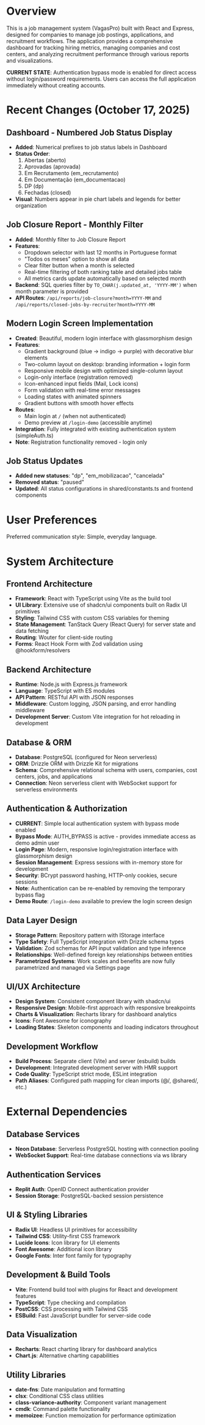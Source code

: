 # Overview

This is a job management system (VagasPro) built with React and Express, designed for companies to manage job postings, applications, and recruitment workflows. The application provides a comprehensive dashboard for tracking hiring metrics, managing companies and cost centers, and analyzing recruitment performance through various reports and visualizations.

**CURRENT STATE**: Authentication bypass mode is enabled for direct access without login/password requirements. Users can access the full application immediately without creating accounts.

# Recent Changes (October 17, 2025)

## Dashboard - Numbered Job Status Display
- **Added**: Numerical prefixes to job status labels in Dashboard
- **Status Order**:
  1. Abertas (aberto)
  2. Aprovadas (aprovada)
  3. Em Recrutamento (em_recrutamento)
  4. Em Documentação (em_documentacao)
  5. DP (dp)
  6. Fechadas (closed)
- **Visual**: Numbers appear in pie chart labels and legends for better organization

## Job Closure Report - Monthly Filter
- **Added**: Monthly filter to Job Closure Report
- **Features**:
  - Dropdown selector with last 12 months in Portuguese format
  - "Todos os meses" option to show all data
  - Clear filter button when a month is selected
  - Real-time filtering of both ranking table and detailed jobs table
  - All metrics cards update automatically based on selected month
- **Backend**: SQL queries filter by `TO_CHAR(j.updated_at, 'YYYY-MM')` when month parameter is provided
- **API Routes**: `/api/reports/job-closure?month=YYYY-MM` and `/api/reports/closed-jobs-by-recruiter?month=YYYY-MM`

## Modern Login Screen Implementation
- **Created**: Beautiful, modern login interface with glassmorphism design
- **Features**: 
  - Gradient background (blue → indigo → purple) with decorative blur elements
  - Two-column layout on desktop: branding information + login form
  - Responsive mobile design with optimized single-column layout
  - Login-only interface (registration removed)
  - Icon-enhanced input fields (Mail, Lock icons)
  - Form validation with real-time error messages
  - Loading states with animated spinners
  - Gradient buttons with smooth hover effects
- **Routes**: 
  - Main login at `/` (when not authenticated)
  - Demo preview at `/login-demo` (accessible anytime)
- **Integration**: Fully integrated with existing authentication system (simpleAuth.ts)
- **Note**: Registration functionality removed - login only

## Job Status Updates
- **Added new statuses**: "dp", "em_mobilizacao", "cancelada"
- **Removed status**: "paused"
- **Updated**: All status configurations in shared/constants.ts and frontend components

# User Preferences

Preferred communication style: Simple, everyday language.

# System Architecture

## Frontend Architecture
- **Framework**: React with TypeScript using Vite as the build tool
- **UI Library**: Extensive use of shadcn/ui components built on Radix UI primitives
- **Styling**: Tailwind CSS with custom CSS variables for theming
- **State Management**: TanStack Query (React Query) for server state and data fetching
- **Routing**: Wouter for client-side routing
- **Forms**: React Hook Form with Zod validation using @hookform/resolvers

## Backend Architecture
- **Runtime**: Node.js with Express.js framework
- **Language**: TypeScript with ES modules
- **API Pattern**: RESTful API with JSON responses
- **Middleware**: Custom logging, JSON parsing, and error handling middleware
- **Development Server**: Custom Vite integration for hot reloading in development

## Database & ORM
- **Database**: PostgreSQL (configured for Neon serverless)
- **ORM**: Drizzle ORM with Drizzle Kit for migrations
- **Schema**: Comprehensive relational schema with users, companies, cost centers, jobs, and applications
- **Connection**: Neon serverless client with WebSocket support for serverless environments

## Authentication & Authorization
- **CURRENT**: Simple local authentication system with bypass mode enabled
- **Bypass Mode**: AUTH_BYPASS is active - provides immediate access as demo admin user
- **Login Page**: Modern, responsive login/registration interface with glassmorphism design
- **Session Management**: Express sessions with in-memory store for development
- **Security**: BCrypt password hashing, HTTP-only cookies, secure sessions
- **Note**: Authentication can be re-enabled by removing the temporary bypass flag
- **Demo Route**: `/login-demo` available to preview the login screen design

## Data Layer Design
- **Storage Pattern**: Repository pattern with IStorage interface
- **Type Safety**: Full TypeScript integration with Drizzle schema types
- **Validation**: Zod schemas for API input validation and type inference
- **Relationships**: Well-defined foreign key relationships between entities
- **Parametrized Systems**: Work scales and benefits are now fully parametrized and managed via Settings page

## UI/UX Architecture
- **Design System**: Consistent component library with shadcn/ui
- **Responsive Design**: Mobile-first approach with responsive breakpoints
- **Charts & Visualization**: Recharts library for dashboard analytics
- **Icons**: Font Awesome for iconography
- **Loading States**: Skeleton components and loading indicators throughout

## Development Workflow
- **Build Process**: Separate client (Vite) and server (esbuild) builds
- **Development**: Integrated development server with HMR support
- **Code Quality**: TypeScript strict mode, ESLint integration
- **Path Aliases**: Configured path mapping for clean imports (@/, @shared/, etc.)

# External Dependencies

## Database Services
- **Neon Database**: Serverless PostgreSQL hosting with connection pooling
- **WebSocket Support**: Real-time database connections via ws library

## Authentication Services
- **Replit Auth**: OpenID Connect authentication provider
- **Session Storage**: PostgreSQL-backed session persistence

## UI & Styling Libraries
- **Radix UI**: Headless UI primitives for accessibility
- **Tailwind CSS**: Utility-first CSS framework
- **Lucide Icons**: Icon library for UI elements
- **Font Awesome**: Additional icon library
- **Google Fonts**: Inter font family for typography

## Development & Build Tools
- **Vite**: Frontend build tool with plugins for React and development features
- **TypeScript**: Type checking and compilation
- **PostCSS**: CSS processing with Tailwind CSS
- **ESBuild**: Fast JavaScript bundler for server-side code

## Data Visualization
- **Recharts**: React charting library for dashboard analytics
- **Chart.js**: Alternative charting capabilities

## Utility Libraries
- **date-fns**: Date manipulation and formatting
- **clsx**: Conditional CSS class utilities
- **class-variance-authority**: Component variant management
- **cmdk**: Command palette functionality
- **memoizee**: Function memoization for performance optimization